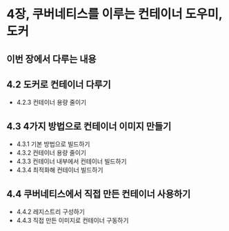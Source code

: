 # 4장, 쿠버네티스를 이루는 컨테이너 도우미, 도커

**이번 장에서 다루는 내용**
---
## 4.2 도커로 컨테이너 다루기
- 4.2.3 컨테이너 용량 줄이기
## 4.3 4가지 방법으로 컨테이너 이미지 만들기
- 4.3.1 기본 방법으로 빌드하기
- 4.3.2 컨테이너 용량 줄이기
- 4.3.3 컨테이너 내부에서 컨테이너 빌드하기
- 4.3.4 최적화해 컨테이너 빌드하기
## 4.4 쿠버네티스에서 직접 만든 컨테이너 사용하기
- 4.4.2 레지스트리 구성하기
- 4.4.3 직접 만든 이미지로 컨테이너 구동하기

